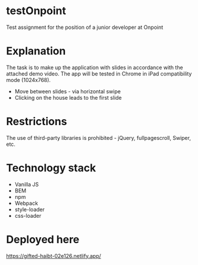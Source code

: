 # testOnpoint
Test assignment for the position of a junior developer at Onpoint
# Explanation
The task is to make up the application with slides in accordance with the attached demo video. The app will be tested in Chrome in iPad compatibility mode (1024x768).
- Move between slides - via horizontal swipe
- Clicking on the house leads to the first slide
# Restrictions
The use of third-party libraries is prohibited - jQuery, fullpagescroll, Swiper, etc.
# Technology stack
- Vanilla JS
- BEM
- npm
- Webpack
- style-loader
- css-loader
# Deployed here
https://gifted-haibt-02e126.netlify.app/
